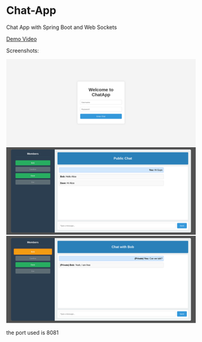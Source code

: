 # Chat-App
Chat App with Spring Boot and Web Sockets

[Demo Video](https://www.youtube.com/watch?v=J5n8CJFr7gE)

Screenshots:

![screenshot 1](https://raw.githubusercontent.com/OmkarDev/Chat-App/main/screenshots/Chat%20App%201.png)
![screenshot 2](https://raw.githubusercontent.com/OmkarDev/Chat-App/main/screenshots/Chat%20App%202.png)
![screenshot 3](https://raw.githubusercontent.com/OmkarDev/Chat-App/main/screenshots/Chat%20App%203.png)

the port used is 8081
